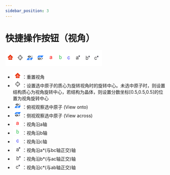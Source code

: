```yaml
---
sidebar_position: 3
---
```


# 快捷操作按钮（视角）

![visiontools](./nested/qstudio_visiontools.png)

- ![reset](./nested/qstudio_visiontools_reset.png)：重置视角
- ![recenter](./nested/qstudio_visiontools_recenter.png)：设置选中原子的质心为旋转视角时的旋转中心。未选中原子时，则设置结构质心为视角旋转中心，若结构为晶体，则设置分数坐标[0.5,0.5,0.5]的位置为视角旋转中心
- ![viewonto](./nested/qstudio_visiontools_viewonto.png)：俯视观察选中原子 (View onto)
- ![viewacross](./nested/qstudio_visiontools_viewacross.png)：侧视观察选中原子 (View across)
- ![viewalonga](./nested/qstudio_visiontools_viewalonga.png)：视角沿a轴
- ![viewalongb](./nested/qstudio_visiontools_viewalongb.png)：视角沿b轴
- ![viewalongc](./nested/qstudio_visiontools_viewalongc.png)：视角沿c轴
- ![viewalongap](./nested/qstudio_visiontools_viewalongap.png)：视角沿a*(与bc轴正交)轴
- ![viewalongbp](./nested/qstudio_visiontools_viewalongbp.png)：视角沿b*(与ac轴正交)轴
- ![viewalongcp](./nested/qstudio_visiontools_viewalongcp.png)：视角沿c*(与ab轴正交)轴
